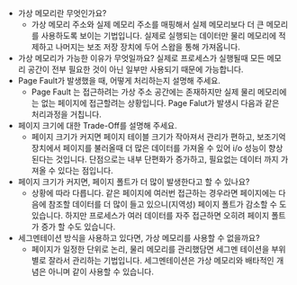 - 가상 메모리란 무엇인가요?
  - 가상 메모리 주소와 실제 메모리 주소를 매핑해서 실제 메모리보다 더 큰 메모리를 사용하도록 보이는 기법입니다. 실제로 실행되는 데이터만 물리 메모리에 적제하고 나머지는 보조 저장 장치에 두어 스왑을 통해 가져옵니다.
- 가상 메모리가 가능한 이유가 무엇일까요?
  실제로 프로세스가 실행될때 모든 메모리 공간이 전부 필요한 것이 아닌 일부만 사용되기 때문에 가능합니다.
- Page Fault가 발생했을 때, 어떻게 처리하는지 설명해 주세요.
  - Page Fault 는 접근하려는 가상 주소 공간에는 존재하지만 실제 물리 메모리에는 없는 페이지에 접근할려는 상황입니다. Page Falut가 발생시 다음과 같은 처리과정을 거칩니다.
- 페이지 크기에 대한 Trade-Off를 설명해 주세요.
  - 페이지 크기가 커지면 페이지 테이블 크기가 작아져서 관리가 편하고, 보조기억장치에서 페이지를 불러올때 더 많은 데이터를 가져올 수 있어 i/o 성능이 향상 된다는 것입니다. 단점으로는 내부  단편화가 증가하고, 필요없는 데이터 까지 가져올 수 있다는 점입니다.
- 페이지 크기가 커지면, 페이지 폴트가 더 많이 발생한다고 할 수 있나요?
  - 상황에 따라 다릅니다. 같은 페이지에 여러번 접근하는 경우라면 페이지에는 다음에 참조할 데이터를 더 많이 들고 있으니(지역성) 페이지 폴트가 감소할 수 도 있습니다. 하지만 프로세스가 여러 데이터를 자주 접근하면 오히려 페이지 폴트가 증가 할 수도 있습니다.
- 세그멘테이션 방식을 사용하고 있다면, 가상 메모리를 사용할 수 없을까요?
  - 페이지가 일정한 단위로 논리, 물리 메모리를 관리했담면 세그멘 테이션을 부위별로 잘라서 관리하는 기법입니다. 세그멘테이션은 가상 메모리와 배타적인 개념은 아니며 같이 사용할 수 있습니다.